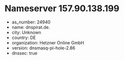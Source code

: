 # Nameserver 157.90.138.199

* as_number: 24940
* name: dnspirat.de.
* city: Unknown
* country: DE
* organization: Hetzner Online GmbH
* version: dnsmasq-pi-hole-2.86
* dnssec: true
